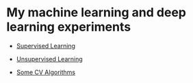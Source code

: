 # My machine learning and deep learning experiments


- <a href="/supervised_learning"> Supervised Learning </a>

- <a href="/unsupervised_learning"> Unsupervised Learning </a> 

- <a href="/computer_vision"> Some CV Algorithms </a>  
